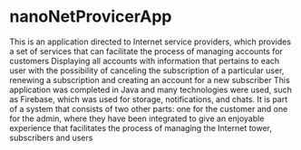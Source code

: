 # nanoNetProvicerApp
This is an application directed to Internet service providers,
 which provides a set of services that can facilitate the process of managing accounts 
for customers Displaying all accounts with information that pertains to each user
 with the possibility of canceling the subscription of a particular user, renewing a subscription and creating an account for a new subscriber
 This application was completed in Java and many technologies were used, such as Firebase, which was used for storage, notifications, and chats.
 It is part of a system that consists of two other parts: one for the customer and one for the admin, 
where they have been integrated to give an enjoyable experience that facilitates the process of managing the Internet tower, subscribers and users 
